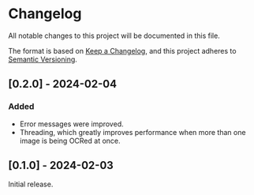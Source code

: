 # Changelog

All notable changes to this project will be documented in this file.

The format is based on [Keep a Changelog](https://keepachangelog.com/en/1.1.0/),
and this project adheres to [Semantic Versioning](https://semver.org/spec/v2.0.0.html).

## [0.2.0] - 2024-02-04

### Added
* Error messages were improved.
* Threading, which greatly improves performance when more than one image is being OCRed at once.

## [0.1.0] - 2024-02-03

Initial release.
